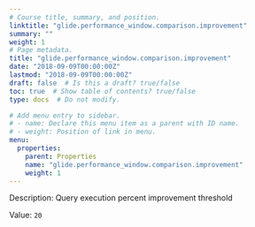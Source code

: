 ```yaml
---
# Course title, summary, and position.
linktitle: "glide.performance_window.comparison.improvement"
summary: ""
weight: 1
# Page metadata.
title: "glide.performance_window.comparison.improvement"
date: "2018-09-09T00:00:00Z"
lastmod: "2018-09-09T00:00:00Z"
draft: false  # Is this a draft? true/false
toc: true  # Show table of contents? true/false
type: docs  # Do not modify.

# Add menu entry to sidebar.
# - name: Declare this menu item as a parent with ID name.
# - weight: Position of link in menu.
menu:
  properties:
    parent: Properties
    name: "glide.performance_window.comparison.improvement"
    weight: 1
---
```


Description: Query execution percent improvement threshold


Value: `20`